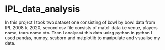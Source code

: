 # IPL_data_analysis
In this project I took two dataset one consisting of bowl by bowl data from IPL 2008 to 2020, second csv file consists of match data i.e venue, players name, team name etc.
Then I analysed this data using python in python I used pandas, numpy, seaborn and matplotlib to manipulate and visualise my data.
